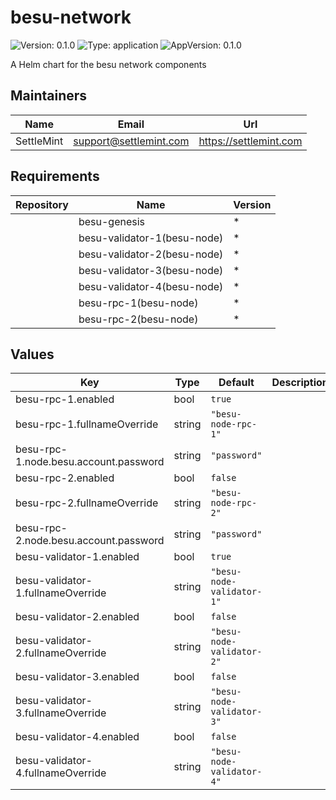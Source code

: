 # besu-network

![Version: 0.1.0](https://img.shields.io/badge/Version-0.1.0-informational?style=flat-square) ![Type: application](https://img.shields.io/badge/Type-application-informational?style=flat-square) ![AppVersion: 0.1.0](https://img.shields.io/badge/AppVersion-0.1.0-informational?style=flat-square)

A Helm chart for the besu network components

## Maintainers

| Name | Email | Url |
| ---- | ------ | --- |
| SettleMint | <support@settlemint.com> | <https://settlemint.com> |

## Requirements

| Repository | Name | Version |
|------------|------|---------|
|  | besu-genesis | * |
|  | besu-validator-1(besu-node) | * |
|  | besu-validator-2(besu-node) | * |
|  | besu-validator-3(besu-node) | * |
|  | besu-validator-4(besu-node) | * |
|  | besu-rpc-1(besu-node) | * |
|  | besu-rpc-2(besu-node) | * |

## Values

| Key | Type | Default | Description |
|-----|------|---------|-------------|
| besu-rpc-1.enabled | bool | `true` |  |
| besu-rpc-1.fullnameOverride | string | `"besu-node-rpc-1"` |  |
| besu-rpc-1.node.besu.account.password | string | `"password"` |  |
| besu-rpc-2.enabled | bool | `false` |  |
| besu-rpc-2.fullnameOverride | string | `"besu-node-rpc-2"` |  |
| besu-rpc-2.node.besu.account.password | string | `"password"` |  |
| besu-validator-1.enabled | bool | `true` |  |
| besu-validator-1.fullnameOverride | string | `"besu-node-validator-1"` |  |
| besu-validator-2.enabled | bool | `false` |  |
| besu-validator-2.fullnameOverride | string | `"besu-node-validator-2"` |  |
| besu-validator-3.enabled | bool | `false` |  |
| besu-validator-3.fullnameOverride | string | `"besu-node-validator-3"` |  |
| besu-validator-4.enabled | bool | `false` |  |
| besu-validator-4.fullnameOverride | string | `"besu-node-validator-4"` |  |
